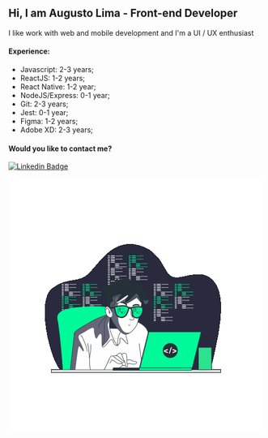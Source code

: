 ## Hi, I am Augusto Lima - Front-end Developer
I like work with web and mobile development and I'm a UI / UX enthusiast

#### Experience:
* Javascript: 2-3 years;
* ReactJS: 1-2 years;
* React Native: 1-2 year;
* NodeJS/Express: 0-1 year;
* Git: 2-3 years;
* Jest: 0-1 year;
* Figma: 1-2 years;
* Adobe XD: 2-3 years;


#### Would you like to contact me?

[![Linkedin Badge](https://img.shields.io/badge/-LinkedIn-blue?style=flat-square&logo=Linkedin&logoColor=white&link=https://www.linkedin.com/in/augustolimads)](https://www.linkedin.com/in/augustolimads/)

<img src="https://github.com/augustolimads/augustolimads/blob/master/animation_500_ksw5wutc.gif"/>
